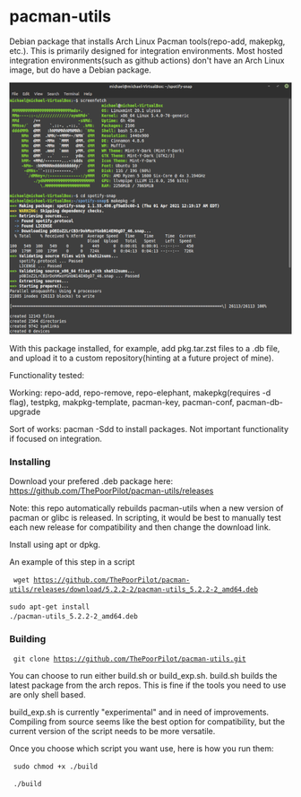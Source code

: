 # pacman-utils
Debian package that installs Arch Linux Pacman tools(repo-add, makepkg, etc.). This is primarily designed for integration environments. Most hosted integration environments(such as github actions) don't have an Arch Linux image, but do have a Debian package.

![](https://github.com/ThePoorPilot/pacman-utils/raw/main/Screenshot.png)

With this package installed, for example, add pkg.tar.zst files to a .db file, and upload it to a custom repository(hinting at a future project of mine).

Functionality tested:

Working: repo-add, repo-remove, repo-elephant, makepkg(requires -d flag), testpkg, makpkg-template, pacman-key, pacman-conf, pacman-db-upgrade 

Sort of works: pacman -Sdd to install packages. Not important functionality if focused on integration.

### Installing
Download your prefered .deb package here: https://github.com/ThePoorPilot/pacman-utils/releases

Note: this repo automatically rebuilds pacman-utils when a new version of pacman or glibc is released. In scripting, it would be best to manually test each new release for compatibility and then change the download link.

Install using apt or dpkg.

An example of this step in a script

<code> wget https://github.com/ThePoorPilot/pacman-utils/releases/download/5.2.2-2/pacman-utils_5.2.2-2_amd64.deb</code>

<code>sudo apt-get install ./pacman-utils_5.2.2-2_amd64.deb</code>

### Building

<code> git clone https://github.com/ThePoorPilot/pacman-utils.git </code>

You can choose to run either build.sh or build_exp.sh. build.sh builds the latest package from the arch repos. This is fine if the tools you need to use are only shell based.

build_exp.sh is currently "experimental" and in need of improvements. Compiling from source seems like the best option for compatibility, but the current version of the script needs to be more versatile.

Once you choose which script you want use, here is how you run them:

<code> sudo chmod +x ./build </code>

<code> ./build </code>
